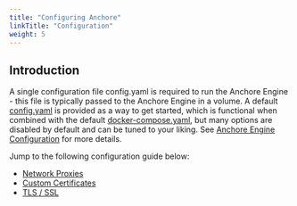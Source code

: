 ```yaml
---
title: "Configuring Anchore"
linkTitle: "Configuration"
weight: 5
---
```


## Introduction

A single configuration file config.yaml is required to run the Anchore Engine - this file is typically passed to the Anchore Engine in a volume.  A default [config.yaml](https://raw.githubusercontent.com/anchore/anchore-engine/master/scripts/docker-compose/config.yaml) is provided as a way to get started, which is functional when combined with the default [docker-compose.yaml](https://raw.githubusercontent.com/anchore/anchore-engine/master/scripts/docker-compose/docker-compose.yaml), but many options are disabled by default and can be tuned to your liking. See [Anchore Engine Configuration](/docs/engine/engine_installation/configuration/config) for more details.

Jump to the following configuration guide below:

- [Network Proxies](/docs/engine/engine_installation/configuration/network_proxies)
- [Custom Certificates](/docs/engine/engine_installation/configuration/custom_certs)
- [TLS / SSL](/docs/engine/engine_installation/configuration/tls_ssl_config)